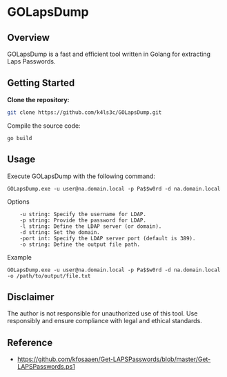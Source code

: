 # GOLapsDump

## Overview

GOLapsDump is a fast and efficient tool written in Golang for extracting Laps Passwords.

## Getting Started

**Clone the repository:**
```bash
git clone https://github.com/k4ls3c/GOLapsDump.git
```
Compile the source code:
```
go build
```
## Usage
Execute GOLapsDump with the following command:
```
GOLapsDump.exe -u user@na.domain.local -p Pa$$w0rd -d na.domain.local
```
Options
```
    -u string: Specify the username for LDAP.
    -p string: Provide the password for LDAP.
    -l string: Define the LDAP server (or domain).
    -d string: Set the domain.
    -port int: Specify the LDAP server port (default is 389).
    -o string: Define the output file path.
```
Example
```
GOLapsDump.exe -u user@na.domain.local -p Pa$$w0rd -d na.domain.local -o /path/to/output/file.txt
```
## Disclaimer

The author is not responsible for unauthorized use of this tool. Use responsibly and ensure compliance with legal and ethical standards.

## Reference
- https://github.com/kfosaaen/Get-LAPSPasswords/blob/master/Get-LAPSPasswords.ps1
